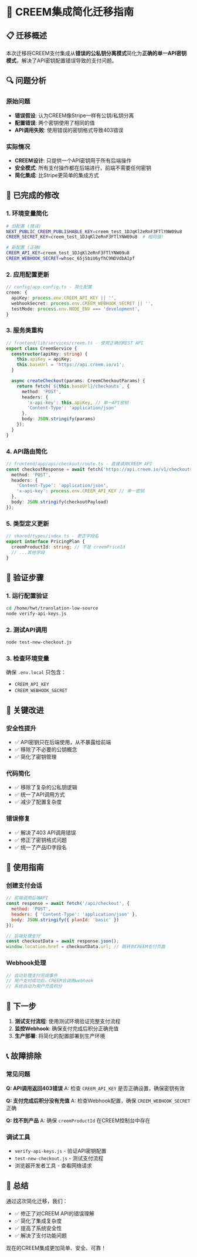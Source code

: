 # 🔄 CREEM集成简化迁移指南

## 📋 迁移概述

本次迁移将CREEM支付集成从**错误的公私钥分离模式**简化为**正确的单一API密钥模式**，解决了API密钥配置错误导致的支付问题。

## 🔍 问题分析

### 原始问题
- **错误假设**: 认为CREEM像Stripe一样有公钥/私钥分离
- **配置错误**: 两个密钥使用了相同的值
- **API调用失败**: 使用错误的密钥格式导致403错误

### 实际情况
- **CREEM设计**: 只提供一个API密钥用于所有后端操作
- **安全模式**: 所有支付操作都在后端进行，前端不需要任何密钥
- **简化集成**: 比Stripe更简单的集成方式

## 🔧 已完成的修改

### 1. 环境变量简化
```bash
# 旧配置 (错误)
NEXT_PUBLIC_CREEM_PUBLISHABLE_KEY=creem_test_1DJqKl2eRnF3FTlYNW09u8
CREEM_SECRET_KEY=creem_test_1DJqKl2eRnF3FTlYNW09u8  # 相同值!

# 新配置 (正确)
CREEM_API_KEY=creem_test_1DJqKl2eRnF3FTlYNW09u8
CREEM_WEBHOOK_SECRET=whsec_65jSbiU6yfhC9NDVdbAIpf
```

### 2. 应用配置更新
```typescript
// config/app.config.ts - 简化配置
creem: {
  apiKey: process.env.CREEM_API_KEY || '',
  webhookSecret: process.env.CREEM_WEBHOOK_SECRET || '',
  testMode: process.env.NODE_ENV === 'development',
}
```

### 3. 服务类重构
```typescript
// frontend/lib/services/creem.ts - 使用正确的REST API
export class CreemService {
  constructor(apiKey: string) {
    this.apiKey = apiKey;
    this.baseUrl = 'https://api.creem.io/v1';
  }

  async createCheckout(params: CreemCheckoutParams) {
    return fetch(`${this.baseUrl}/checkouts`, {
      method: 'POST',
      headers: {
        'x-api-key': this.apiKey, // 单一API密钥
        'Content-Type': 'application/json'
      },
      body: JSON.stringify(params)
    });
  }
}
```

### 4. API路由简化
```typescript
// frontend/app/api/checkout/route.ts - 直接调用CREEM API
const checkoutResponse = await fetch('https://api.creem.io/v1/checkouts', {
  method: 'POST',
  headers: {
    'Content-Type': 'application/json',
    'x-api-key': process.env.CREEM_API_KEY // 单一密钥
  },
  body: JSON.stringify(checkoutPayload)
});
```

### 5. 类型定义更新
```typescript
// shared/types/index.ts - 更正字段名
export interface PricingPlan {
  creemProductId: string; // 不是 creemPriceId
  // ...其他字段
}
```

## 🧪 验证步骤

### 1. 运行配置验证
```bash
cd /home/hwt/translation-low-source
node verify-api-keys.js
```

### 2. 测试API调用
```bash
node test-new-checkout.js
```

### 3. 检查环境变量
确保 `.env.local` 只包含：
- `CREEM_API_KEY`
- `CREEM_WEBHOOK_SECRET`

## 🎯 关键改进

### 安全性提升
- ✅ API密钥只在后端使用，从不暴露给前端
- ✅ 移除了不必要的公钥概念
- ✅ 简化了密钥管理

### 代码简化
- ✅ 移除了复杂的公私钥逻辑
- ✅ 统一了API调用方式
- ✅ 减少了配置复杂度

### 错误修复
- ✅ 解决了403 API调用错误
- ✅ 修正了密钥格式问题
- ✅ 统一了产品ID字段名

## 📝 使用指南

### 创建支付会话
```javascript
// 前端调用后端API
const response = await fetch('/api/checkout', {
  method: 'POST',
  headers: { 'Content-Type': 'application/json' },
  body: JSON.stringify({ planId: 'basic' })
});

// 后端处理支付
const checkoutData = await response.json();
window.location.href = checkoutData.url; // 跳转到CREEM支付页面
```

### Webhook处理
```javascript
// 自动处理支付完成事件
// 用户支付成功后，CREEM会调用webhook
// 系统自动为用户充值积分
```

## 🚀 下一步

1. **测试支付流程**: 使用测试环境验证完整支付流程
2. **监控Webhook**: 确保支付完成后积分正确充值
3. **生产部署**: 将简化的配置部署到生产环境

## 📞 故障排除

### 常见问题

**Q: API调用返回403错误**
A: 检查 `CREEM_API_KEY` 是否正确设置，确保密钥有效

**Q: 支付完成后积分没有充值**
A: 检查Webhook配置，确保 `CREEM_WEBHOOK_SECRET` 正确

**Q: 找不到产品**
A: 确保 `creemProductId` 在CREEM控制台中存在

### 调试工具
- `verify-api-keys.js` - 验证API密钥配置
- `test-new-checkout.js` - 测试支付流程
- 浏览器开发者工具 - 查看网络请求

## 🎉 总结

通过这次简化迁移，我们：
- ✅ 修正了对CREEM API的错误理解
- ✅ 简化了集成复杂度
- ✅ 提高了系统安全性
- ✅ 解决了支付功能问题

现在的CREEM集成更加简单、安全、可靠！
